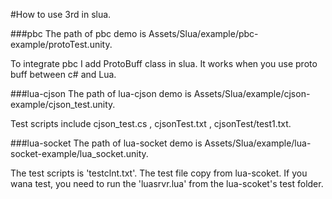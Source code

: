 #How to use 3rd in slua.

###pbc
The path of pbc demo is Assets/Slua/example/pbc-example/protoTest.unity.

To integrate pbc I add ProtoBuff class in slua. It works when you use proto buff between c# and Lua.

###lua-cjson
The path of lua-cjson demo is Assets/Slua/example/cjson-example/cjson_test.unity.

Test scripts include cjson_test.cs , cjsonTest.txt , cjsonTest/test1.txt.

###lua-socket
The path of lua-socket demo is Assets/Slua/example/lua-socket-example/lua_socket.unity.

The test scripts is 'testclnt.txt'. The test file copy from lua-scoket. If you wana test, you need to run the 'luasrvr.lua' from the lua-scoket's test folder.
